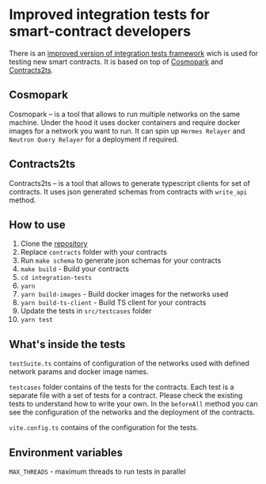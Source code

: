# Improved integration tests for smart-contract developers

There is an [improved version of integration tests framework](https://github.com/hadronlabs-org/demo-integration-tests) wich is used for testing new smart contracts. It is based on top of [Cosmopark](https://github.com/neutron-org/cosmopark/) and [Contracts2ts](https://github.com/neutron-org/contracts2ts). 

## Cosmopark

Cosmopark – is a tool that allows to run multiple networks on the same machine. Under the hood it uses docker containers and require docker images for a network you want to run. It can spin up `Hermes Relayer` and `Neutron Query Relayer` for a deployment if required.

## Contracts2ts

Contracts2ts – is a tool that allows to generate typescript clients for set of  contracts. It uses json generated schemas from contracts with `write_api` method.

## How to use

1. Clone the [repository](https://github.com/hadronlabs-org/demo-integration-tests)
2. Replace `contracts` folder with your contracts
3. Run `make schema` to generate json schemas for your contracts
4. `make build` - Build your contracts
5. `cd integration-tests`
6. `yarn`
7. `yarn build-images` - Build docker images for the networks used
7. `yarn build-ts-client` - Build TS client for your contracts
8. Update the tests in `src/testcases` folder
9. `yarn test`

## What's inside the tests

`testSuite.ts` contains of configuration of the networks used with defined network params and docker image names.

`testcases` folder contains of the tests for the contracts. Each test is a separate file with a set of tests for a contract. Please check the existing tests to understand how to write your own. In the `beforeAll` method you can see the configuration of the networks and the deployment of the contracts.

`vite.config.ts` contains of the configuration for the tests.

## Environment variables

`MAX_THREADS` - maximum threads to run tests in parallel